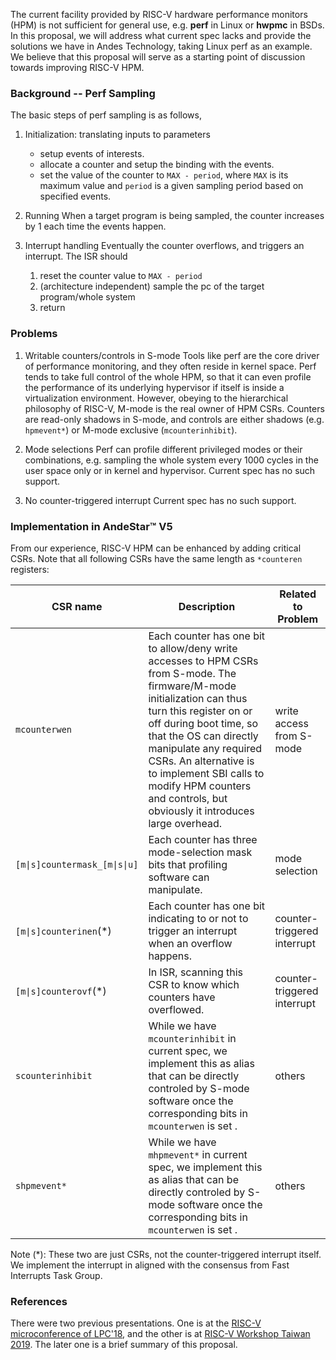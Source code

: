 The current facility provided by RISC-V hardware performance monitors (HPM) is not sufficient for general use, e.g. **perf** in Linux or **hwpmc** in BSDs.  In this proposal, we will address what current spec lacks and provide the solutions we have in Andes Technology, taking Linux perf as an example.  We believe that this proposal will serve as a starting point of discussion towards improving RISC-V HPM.

### Background -- Perf Sampling

The basic steps of perf sampling is as follows,
1. Initialization: translating inputs to parameters
   + setup events of interests.
   + allocate a counter and setup the binding with the events.
   + set the value of the counter to `MAX - period`, where `MAX` is its maximum value and `period` is a given sampling period based on specified events.

2. Running
When a target program is being sampled, the counter increases by 1 each time the events happen.

3. Interrupt handling
Eventually the counter overflows, and triggers an interrupt.  The ISR should
   1. reset the counter value to `MAX - period`
   2. (architecture independent) sample the pc of the target program/whole system
   3. return

### Problems

1. Writable counters/controls in S-mode
Tools like perf are the core driver of performance monitoring, and they often reside in kernel space.  Perf tends to take full control of the whole HPM, so that it can even profile the performance of its underlying hypervisor if itself is inside a virtualization environment.  However, obeying to the hierarchical philosophy of RISC-V, M-mode is the real owner of HPM CSRs.  Counters are read-only shadows in S-mode, and controls are either shadows (e.g. `hpmevent*`) or M-mode exclusive (`mcounterinhibit`).

2. Mode selections
Perf can profile different privileged modes or their combinations, e.g. sampling the whole system every 1000 cycles in the user space only or in kernel and hypervisor.  Current spec has no such support.

3. No counter-triggered interrupt
Current spec has no such support.

### Implementation in AndeStar™ V5

From our experience, RISC-V HPM can be enhanced by adding critical CSRs.  Note that all following CSRs have the same length as `*counteren` registers:

|CSR name|Description|Related to Problem|
|---|---|---|
|`mcounterwen`|Each counter has one bit to allow/deny write accesses to HPM CSRs from S-mode.  The firmware/M-mode initialization can thus turn this register on or off during boot time, so that the OS can directly manipulate any required CSRs.  An alternative is to implement SBI calls to modify HPM counters and controls, but obviously it introduces large overhead.|write access from S-mode|
|`[m\|s]countermask_[m\|s\|u]`|Each counter has three mode-selection mask bits that profiling software can manipulate.|mode selection|
|`[m\|s]counterinen`(\*)|Each counter has one bit indicating to or not to trigger an interrupt when an overflow happens.|counter-triggered interrupt|
|`[m\|s]counterovf`(\*)|In ISR, scanning this CSR to know which counters have overflowed.|counter-triggered interrupt|
|`scounterinhibit`|While we have `mcounterinhibit` in current spec, we implement this as alias that can be directly controled by S-mode software once the corresponding bits in `mcounterwen` is set .|others|
|`shpmevent*`|While we have `mhpmevent*` in current spec, we implement this as alias that can be directly controled by S-mode software once the corresponding bits in `mcounterwen` is set .|others|

Note (*): These two are just CSRs, not the counter-triggered interrupt itself.  We implement the interrupt in aligned with the consensus from Fast Interrupts Task Group.

### References

There were two previous presentations.  One is at the [RISC-V microconference of LPC'18](https://www.youtube.com/watch?v=4OKkHCg7El0&t=2h20m53s), and the other is at [RISC-V Workshop Taiwan 2019](https://www.youtube.com/watch?v=Onvlcl4e2IU).  The later one is a brief summary of this proposal.
